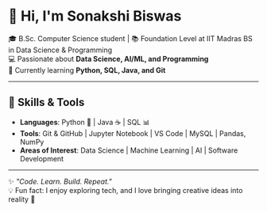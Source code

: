 # 👋 Hi, I'm Sonakshi Biswas  

🎓 B.Sc. Computer Science student | 📚 Foundation Level at IIT Madras BS in Data Science & Programming  
💻 Passionate about **Data Science, AI/ML, and Programming**  
🌱 Currently learning **Python, SQL, Java, and Git**  

---

## 🚀 Skills & Tools  
- **Languages**: Python 🐍 | Java ☕ | SQL 📊  
- **Tools**: Git & GitHub | Jupyter Notebook | VS Code | MySQL | Pandas, NumPy  
- **Areas of Interest**: Data Science | Machine Learning | AI | Software Development  

---

✨ *"Code. Learn. Build. Repeat."*  
💡 Fun fact: I enjoy exploring tech, and I love bringing creative ideas into reality 🚀  
